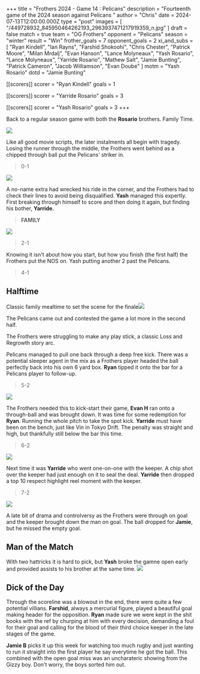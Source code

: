 +++
title = "Frothers 2024 - Game 14 : Pelicans"
description = "Fourteenth game of the 2024 season against Pelicans "
author = "Chris"
date = 2024-07-13T12:00:00.000Z
type = "post"
images = [ "/449728932_845950464262193_2963937471217919359_n.jpg" ]
draft = false
match = true
team = "OG Frothers"
opponent = "Pelicans"
season = "winter"
result = "Win"
frother_goals = 7
opponent_goals = 2
xi_and_subs = [
  "Ryan Kindell",
  "Ian Rayns",
  "Farshid Shokoohi",
  "Chris Chester",
  "Patrick Moore",
  "Milan Mrdalj",
  "Evan Hanson",
  "Lance Molyneaux",
  "Yash Rosario",
  "Lance Molyneaux",
  "Yarride Rosario",
  "Mathew Salt",
  "Jamie Bunting",
  "Patrick Cameron",
  "Jacob Williamson",
  "Evan Doube"
]
motm = "Yash Rosario"
dotd = "Jamie Bunting"

[[scorers]]
scorer = "Ryan Kindell"
goals = 1

[[scorers]]
scorer = "Yarride Rosario"
goals = 3

[[scorers]]
scorer = "Yash Rosario"
goals = 3
+++

Back to a regular season game with both the **Rosario** brothers. Family Time.

![](/449728932_845950464262193_2963937471217919359_n.jpg)

Like all good movie scripts, the later instalments all begin with tragedy. Losing the runner through the middle, the Frothers went behind as a chipped through ball put the Pelicans' striker in.

> 0-1

![](/ian-def.jpg)

A no-name extra had wrecked his ride in the corner, and the Frothers had to check their lines to avoid being disqualified. **Yash** managed this expertly. First breaking through himself to score and then doing it again, but finding his bother, **Yarride.**

> **FAMILY**

![](/ball-in-net.jpg)

> 2-1

Knowing it isn't about how you start, but how you finish (the first half) the Frothers put the NOS on. Yash putting another 2 past the Pelicans.

> 4-1

## Halftime

Classic family mealtime to set the scene for the finale![](/boysathalf.jpg)

The Pelicans came out and contested the game a lot more in the second half.

The Frothers were struggling to make any play stick, a classic Loss and Regrowth story arc.

Pelicans managed to pull one back through a deep free kick. There was a potential sleeper agent in the mix as a Frothers player headed the ball perfectly back into his own 6 yard box. **Ryan** tipped it onto the bar for a Pelicans player to follow-up.

> 5-2

![](/wall-FK.jpg)

The Frothers needed this to kick-start their game, **Evan H** ran onto a through-ball and was brought down.
It was time for some redemption for **Ryan**. Running the whole pitch to take the spot kick. **Yarride** must have been on the bench, just like Vin in Tokyo Drift. The penalty was straight and high, but thankfully still below the bar this time.

> 6-2

![](/kindle.jpg)

Next time it was **Yarride** who went one-on-one with the keeper. A chip shot over the keeper had just enough on it to seal the deal. **Yarride** then dropped a top 10 respect highlight reel moment with the keeper.

> 7-2

![](/yarride-top10-respect.jpg)

A late bit of drama and controlversy as the Frothers were through on goal and the keeper brought down the man on goal. The ball dropped for **Jamie**, but he missed the empty goal.

## Man of the Match

With two hattricks it is hard to pick, but **Yash** broke the gamne open early and provided assists to his brother at the same time.
![](https://giphy.com/clips/thefastsaga-fast-and-furious-tokyo-drift-L82bHV1BWJv3rfmWum)

## Dick of the Day

Through the scoreline was a blowout in the end, there were quite a few potential villians. **Farshid**, always a mercurial figure, played a beautiful goal making header for the opposition. **Ryan** made sure we were kept in the shit books with the ref by churping at him with every decision, demanding a foul for their goal and calling for the blood of their third choice keeper in the late stages of the game.

**Jamie B** picks it up this week for watching too much rugby and just wanting to run it straight into the first player he say everytime he got the ball. This combined with the open goal miss was an uncharateric showing from the Gizzy boy. Don't worry, the boys sorted him out.
